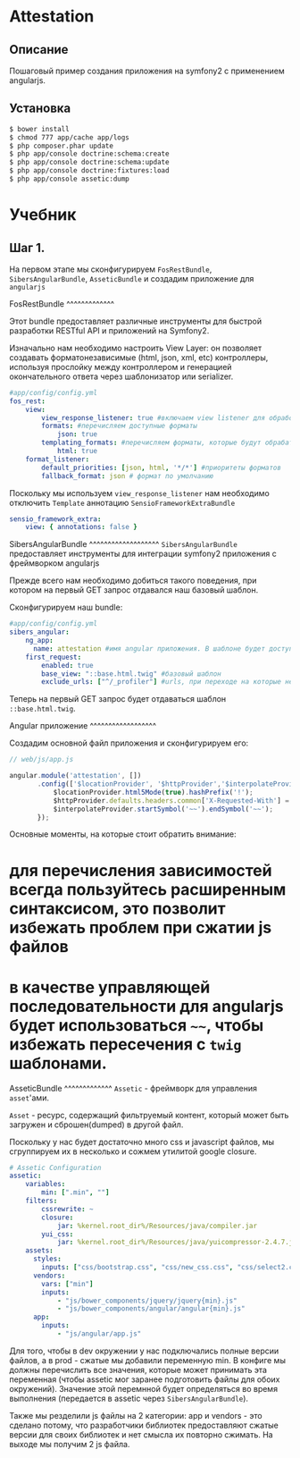 Attestation
===========

Описание
--------
Пошаговый пример создания приложения на symfony2 с применением angularjs.

Установка
---------

``` bash
$ bower install
$ chmod 777 app/cache app/logs
$ php composer.phar update
$ php app/console doctrine:schema:create
$ php app/console doctrine:schema:update
$ php app/console doctrine:fixtures:load
$ php app/console assetic:dump
```

Учебник
=======

Шаг 1.
------

На первом этапе мы сконфигурируем ``FosRestBundle``, ``SibersAngularBundle``,
``AsseticBundle`` и cоздадим приложение для ``angularjs``

FosRestBundle
^^^^^^^^^^^^^

Этот bundle предоставляет различные инструменты для быстрой разработки RESTful API 
и приложений на Symfony2.

Изначально нам необходимо настроить View Layer: он позволяет создавать
форматонезависимые (html, json, xml, etc) контроллеры, используя прослойку между
контроллером и генерацией окончательного ответа через шаблонизатор или serializer.

``` yaml
#app/config/config.yml
fos_rest:
    view:
        view_response_listener: true #включаем view listener для обработки View аннотации
        formats: #перечисляем доступные форматы
            json: true
        templating_formats: #перечисляем форматы, которые будут обрабатываться шаблонизатором
            html: true
    format_listener:
        default_priorities: [json, html, '*/*'] #приоритеты форматов
        fallback_format: json # формат по умолчанию
```

Поскольку мы используем ``view_response_listener`` нам необходимо отключить
``Template`` аннотацию ``SensioFrameworkExtraBundle``

``` yaml
sensio_framework_extra:
    view: { annotations: false }
```

SibersAngularBundle
^^^^^^^^^^^^^^^^^^^
``SibersAngularBundle`` предоставляет инструменты для интеграции symfony2 приложения
с фреймворком angularjs

Прежде всего нам необходимо добиться такого поведения, при котором на первый GET
запрос отдавался наш базовый шаблон.

Сконфигурируем наш bundle:

``` yaml
#app/config/config.yml
sibers_angular:
    ng_app:
      name: attestation #имя angular приложения. В шаблоне будет доступна глобальная переменная ngApp
    first_request:
        enabled: true
        base_view: "::base.html.twig" #базовый шаблон
        exclude_urls: ["^/_profiler"] #urls, при переходе на которые не будет отдаваться базовый шаблон
```

Теперь на первый GET запрос будет отдаваться шаблон ``::base.html.twig``.

Angular приложение
^^^^^^^^^^^^^^^^^^

Создадим основной файл приложения и сконфигурируем его:

``` javascript
// web/js/app.js

angular.module('attestation', [])
       .config(['$locationProvider', '$httpProvider','$interpolateProvider', function($locationProvider, $httpProvider, $interpolateProvider) {
           $locationProvider.html5Mode(true).hashPrefix('!');
           $httpProvider.defaults.headers.common['X-Requested-With'] = 'XMLHttpRequest';
           $interpolateProvider.startSymbol('~~').endSymbol('~~');
       });
```

Основные моменты, на которые стоит обратить внимание:
# для перечисления зависимостей всегда пользуйтесь расширенным синтаксисом, это позволит избежать проблем при сжатии js файлов
# в качестве управляющей последовательности для angularjs будет использоваться ``~~``, чтобы избежать пересечения с ``twig`` шаблонами.

AsseticBundle
^^^^^^^^^^^^^
``Assetic`` - фреймворк для управления ``asset``'ами.

``Asset`` - ресурс, содержащий фильтруемый контент, который может быть загружен и
сброшен(dumped) в другой файл.

Поскольку у нас будет достаточно много css и javascript файлов, мы сгруппируем их в 
несколько и сожмем утилитой google closure.

``` yaml
# Assetic Configuration
assetic:
    variables:
        min: [".min", ""]
    filters:
        cssrewrite: ~
        closure:
            jar: %kernel.root_dir%/Resources/java/compiler.jar
        yui_css:
            jar: %kernel.root_dir%/Resources/java/yuicompressor-2.4.7.jar
    assets:
      styles:
        inputs: ["css/bootstrap.css", "css/new_css.css", "css/select2.css"]
      vendors:
        vars: ["min"]
        inputs:
            - "js/bower_components/jquery/jquery{min}.js"
            - "js/bower_components/angular/angular{min}.js"
      app:
        inputs:
            - "js/angular/app.js"
```

Для того, чтобы в dev окружении у нас подключались полные версии файлов, а в prod - 
сжатые мы добавили переменную min. В конфиге мы должны перечислить все значения,
которые  может принимать эта переменная (чтобы assetic мог заранее подготовить
файлы для обоих окружений). Значение этой перемнной будет определяться во время
выполнения (передается в assetic через ``SibersAngularBundle``).

Также мы резделили js файлы на 2 категории: app и vendors - это сделано потому, 
что разработчики библиотек предоставляют сжатые версии для своих библиотек и нет
смысла их повторно сжимать. На выходе мы получим 2 js файла.

